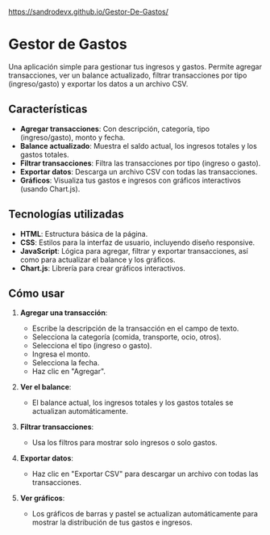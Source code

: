 https://sandrodevx.github.io/Gestor-De-Gastos/


# Gestor de Gastos

Una aplicación simple para gestionar tus ingresos y gastos. Permite agregar transacciones, ver un balance actualizado, filtrar transacciones por tipo (ingreso/gasto) y exportar los datos a un archivo CSV.

## Características

- **Agregar transacciones**: Con descripción, categoría, tipo (ingreso/gasto), monto y fecha.
- **Balance actualizado**: Muestra el saldo actual, los ingresos totales y los gastos totales.
- **Filtrar transacciones**: Filtra las transacciones por tipo (ingreso o gasto).
- **Exportar datos**: Descarga un archivo CSV con todas las transacciones.
- **Gráficos**: Visualiza tus gastos e ingresos con gráficos interactivos (usando Chart.js).

## Tecnologías utilizadas

- **HTML**: Estructura básica de la página.
- **CSS**: Estilos para la interfaz de usuario, incluyendo diseño responsive.
- **JavaScript**: Lógica para agregar, filtrar y exportar transacciones, así como para actualizar el balance y los gráficos.
- **Chart.js**: Librería para crear gráficos interactivos.

## Cómo usar

1. **Agregar una transacción**:
   - Escribe la descripción de la transacción en el campo de texto.
   - Selecciona la categoría (comida, transporte, ocio, otros).
   - Selecciona el tipo (ingreso o gasto).
   - Ingresa el monto.
   - Selecciona la fecha.
   - Haz clic en "Agregar".

2. **Ver el balance**:
   - El balance actual, los ingresos totales y los gastos totales se actualizan automáticamente.

3. **Filtrar transacciones**:
   - Usa los filtros para mostrar solo ingresos o solo gastos.

4. **Exportar datos**:
   - Haz clic en "Exportar CSV" para descargar un archivo con todas las transacciones.

5. **Ver gráficos**:
   - Los gráficos de barras y pastel se actualizan automáticamente para mostrar la distribución de tus gastos e ingresos.
